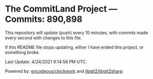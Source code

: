 # The CommitLand Project — Commits: 890,898

This repository will update (push) every 10 minutes, with commits made every second with changes to this file.

If this README file stops updating, either I have ended this project, or something broke.

Last Update: 4/24/2021 9:14:56 PM UTC.

Powered by: [encodeous/clockwork](https://github.com/encodeous/clockwork) and [libgit2/libgit2sharp](https://github.com/libgit2/libgit2sharp)